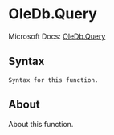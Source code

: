 ---
---

# OleDb.Query

Microsoft Docs: [OleDb.Query](https://docs.microsoft.com/en-us/powerquery-m/oledb-query)

## Syntax

```powerquery-m
Syntax for this function.
```

## About

About this function.

